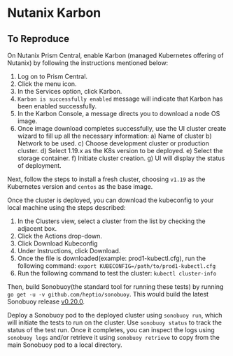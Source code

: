 Nutanix Karbon
===
 To Reproduce
---
 On Nutanix Prism Central, enable Karbon (managed Kubernetes offering of Nutanix) by following
the instructions mentioned below:
1. Log on to Prism Central.
2. Click the menu icon.
3. In the Services option, click Karbon.
4. `Karbon is successfully enabled` message will indicate that Karbon has been enabled successfully.
5. In the Karbon Console, a message directs you to download a node OS image.
6. Once image download completes successfully, use the UI cluster create wizard
   to fill up all the necessary information:
     a) Name of cluster
     b) Network to be used.
     c) Choose development cluster or production cluster.
     d) Select 1.19.x as the K8s version to be deployed.
     e) Select the storage container.
     f) Initiate cluster creation.
     g) UI will display the status of deployment.

Next, follow the steps to install a fresh cluster, choosing `v1.19` as the Kubernetes
version and `centos` as the base image.

Once the cluster is deployed, you can download the kubeconfig to your local machine using
the steps described:
1. In the Clusters view, select a cluster from the list by checking the adjacent box.
2. Click the Actions drop-down.
3. Click Download Kubeconfig
4. Under Instructions, click Download.
5. Once the file is downloaded(example: prod1-kubectl.cfg), run the following command:
    `export KUBECONFIG=/path/to/prod1-kubectl.cfg`
6. Run the following command to test the cluster:
    `kubectl cluster-info`

Then, build Sonobuoy(the standard tool for running these tests) by running `go get -u -v github.com/heptio/sonobuoy`.
This would build the latest Sonobuoy release [v0.20.0](https://github.com/heptio/sonobuoy/releases/tag/v0.20.0).

Deploy a Sonobuoy pod to the deployed cluster using `sonobuoy run`, which will initiate the tests to run on
the cluster. Use `sonobuoy status` to track the status of the test run. Once it completes, you
can inspect the logs using `sonobuoy logs` and/or retrieve it using `sonobuoy retrieve`
to copy from the main Sonobuoy pod to a local directory.
